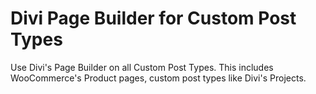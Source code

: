 Divi Page Builder for Custom Post Types
=================

Use Divi's Page Builder on all Custom Post Types.  This includes WooCommerce's Product pages, custom post types like Divi's Projects.